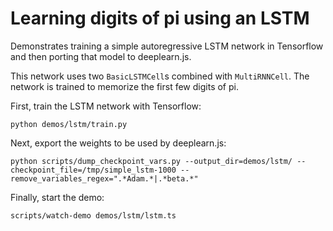 # Learning digits of pi using an LSTM

Demonstrates training a simple autoregressive LSTM network in Tensorflow and
then porting that model to deeplearn.js.

This network uses two ``BasicLSTMCell``s combined with ``MultiRNNCell``. The
network is trained to memorize the first few digits of pi.

First, train the LSTM network with Tensorflow:

```
python demos/lstm/train.py
```

Next, export the weights to be used by deeplearn.js:

```
python scripts/dump_checkpoint_vars.py --output_dir=demos/lstm/ --checkpoint_file=/tmp/simple_lstm-1000 --remove_variables_regex=".*Adam.*|.*beta.*"
```

Finally, start the demo:

```
scripts/watch-demo demos/lstm/lstm.ts
```
